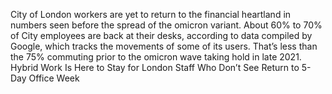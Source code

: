 City of London workers are yet to return to the financial heartland in numbers seen before the spread of the omicron variant.
About 60% to 70% of City employees are back at their desks, according to data compiled by Google, which tracks the movements of some of its users. That’s less than the 75% commuting prior to the omicron wave taking hold in late 2021.
Hybrid Work Is Here to Stay for London Staff Who Don’t See Return to 5-Day Office Week 